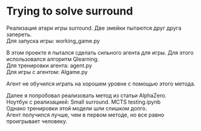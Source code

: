 # Trying to solve surround
Реализация атари игры surround. Две змейки пытаются друг друга запереть.   
Для запуска игры: working_game.py  

В этом проекте я пытался сделать сильного агента для игры. Для этого использовался алгоритм Qlearning.  
Для тренировки агента: agent.py  
Для игры с агентом: AIgame.py  

Агент не обучился играть на хорошем уровне с помощью этого метода.   

Далее я попробовал реализовать метод из статьи AlphaZero.  
Ноутбук с реализацией: Small surround. MCTS testing.ipynb  
Однако тренировки этой модели шли слишком долго.  
Агент получился лучше, чем в первом методе, но все равно проигрывает человеку.   

